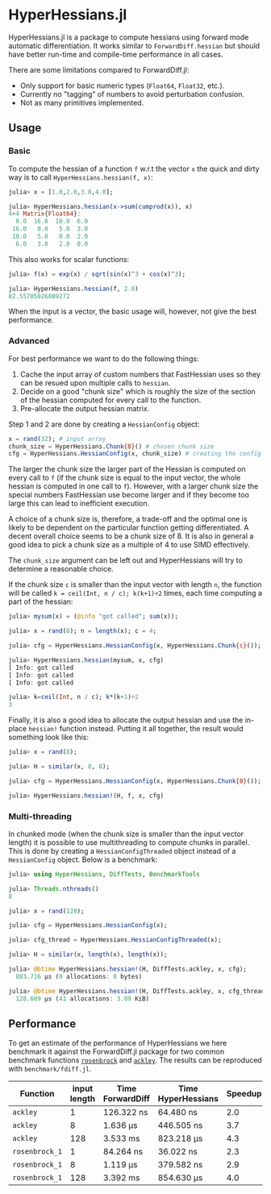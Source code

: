 # HyperHessians.jl

HyperHessians.jl is a package to compute hessians using forward mode automatic differentiation.
It works similar to `ForwardDiff.hessian` but should have better run-time and compile-time performance in all cases.

There are some limitations compared to ForwardDiff.jl:
- Only support for basic numeric types (`Float64`, `Float32`, etc.).
- Currently no "tagging" of numbers to avoid perturbation confusion.
- Not as many primitives implemented.

## Usage

### Basic
To compute the hessian of a function `f` w.r.t the vector `x` the quick and dirty way is to call
`HyperHessians.hessian(f, x)`:

```julia
julia> x = [1.0,2.0,3.0,4.0];

julia> HyperHessians.hessian(x->sum(cumprod(x)), x)
4×4 Matrix{Float64}:
  0.0  16.0  10.0  6.0
 16.0   0.0   5.0  3.0
 10.0   5.0   0.0  2.0
  6.0   3.0   2.0  0.0
```

This also works for scalar functions:

```julia
julia> f(x) = exp(x) / sqrt(sin(x)^3 + cos(x)^3);

julia> HyperHessians.hessian(f, 2.0)
82.55705026089272
```

When the input is a vector, the basic usage will, however, not give the best performance.

### Advanced

For best performance we want to do the following things:

1. Cache the input array of custom numbers that FastHessian uses so they can be resued upon multiple calls to `hessian`.
2. Decide on a good "chunk size" which is roughly the size of the section of the hessian computed for every call to the function.
3. Pre-allocate the output hessian matrix.
  
Step 1 and 2 are done by creating a `HessianConfig` object:

```julia
x = rand(32); # input array
chunk_size = HyperHessians.Chunk{8}() # chosen chunk size
cfg = HyperHessians.HessianConfig(x, chunk_size) # creating the config object
```

The larger the chunk size the larger part of the Hessian is computed on every call to `f` (if the chunk size is equal to
the input vector, the whole hessian is computed in one call to `f`).
However, with a larger chunk size the special numbers FastHessian use become larger and if they become too large this can lead to inefficient execution.

A choice of a chunk size is, therefore, a trade-off and the optimal one is likely to be dependent on the particular function getting differentiated.
A decent overall choice seems to be a chunk size of 8.
It is also in general a good idea to pick a chunk size as a multiple of 4 to use SIMD effectively.

The `chunk_size` argument can be left out and HyperHessians will try to determine a reasonable choice.

If the chunk size `c` is smaller than the input vector with length `n`, the function will be called `k = ceil(Int, n / c); k(k+1)÷2` times, each time computing a part of the hessian:

```julia
julia> mysum(x) = (@info "got called"; sum(x));

julia> x = rand(8); n = length(x); c = 4;

julia> cfg = HyperHessians.HessianConfig(x, HyperHessians.Chunk{c}());

julia> HyperHessians.hessian(mysum, x, cfg)
[ Info: got called
[ Info: got called
[ Info: got called

julia> k=ceil(Int, n / c); k*(k+1)÷2
3
```

Finally, it is also a good idea to allocate the output hessian and use the in-place `hessian!` function instead.
Putting it all together, the result would something look like this:

```julia
julia> x = rand(8);

julia> H = similar(x, 8, 8);

julia> cfg = HyperHessians.HessianConfig(x, HyperHessians.Chunk{8}());

julia> HyperHessians.hessian!(H, f, x, cfg)
```

### Multi-threading

In chunked mode (when the chunk size is smaller than the input vector length) it is possible to use multithreading to compute chunks in parallel.
This is done by creating a `HessianConfigThreaded` object instead of a `HessianConfig` object.
Below is a benchmark:

```julia
julia> using HyperHessians, DiffTests, BenchmarkTools

julia> Threads.nthreads()
8

julia> x = rand(128);

julia> cfg = HyperHessians.HessianConfig(x);

julia> cfg_thread = HyperHessians.HessianConfigThreaded(x);

julia> H = similar(x, length(x), length(x));

julia> @btime HyperHessians.hessian!(H, DiffTests.ackley, x, cfg);
  883.716 μs (0 allocations: 0 bytes)

julia> @btime HyperHessians.hessian!(H, DiffTests.ackley, x, cfg_thread);
  128.609 μs (41 allocations: 3.89 KiB)
```

## Performance

To get an estimate of the performance of HyperHessians we here benchmark it
against the ForwardDiff.jl package for two common benchmark functions [`rosenbrock`](https://github.com/JuliaDiff/DiffTests.jl/blob/32b82197f23dbb3c5b2035be1d11158a15d89855/src/DiffTests.jl#L76-L84)
and [`ackley`](https://github.com/JuliaDiff/DiffTests.jl/blob/32b82197f23dbb3c5b2035be1d11158a15d89855/src/DiffTests.jl#L101-L112).
The results can be reproduced with `benchmark/fdiff.jl`.

| Function      | input length | Time ForwardDiff | Time HyperHessians | Speedup |
| ------------- | ------------ | ---------------- | ----------------- | --------|
| `ackley` | 1 | 126.322 ns | 64.480 ns | 2.0
| `ackley` | 8 | 1.636 μs | 446.505 ns | 3.7
| `ackley` | 128 | 3.533 ms | 823.218 μs | 4.3
| `rosenbrock_1` | 1 | 84.264 ns | 36.022 ns | 2.3
| `rosenbrock_1` | 8 | 1.119 μs | 379.582 ns | 2.9
| `rosenbrock_1` | 128 | 3.392 ms | 854.630 μs | 4.0


